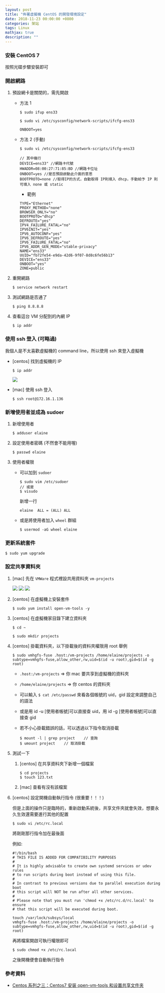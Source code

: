 ```yaml
---
layout: post
title: "佈署虛擬機 CentOS 的開發環境設定"
date: 2018-11-23 00:00:00 +0800
categories: 架站
tags: Linux
mathjax: true
description: ""
---
```


### 安裝 CentOS 7

按照光碟步驟安裝即可

### 開啟網路

1. 預設網卡是關閉的，需先開啟

   - 方法 1

     ```
     $ sudo ifup ens33
     ```

     ```
     $ sudo vi /etc/sysconfig/network-scripts/ifcfg-ens33
     ```

     ```
     ONBOOT=yes
     ```

   - 方法 2 (手動)

     ```
     $ sudo vi /etc/sysconfig/network-scripts/ifcfg-ens33
     ```

     ```
     // 其中幾行
     DEVICE=ens33" //網路卡代號
     HWADDR=08:00:27:71:85:BD //網路卡位址
     ONBOOT=yes //是否預設啟動此介面的意思
     BOOTPROTO=none //取得IP的方式，自動取得 IP則填入 dhcp，手動給予 IP 則可填入 none 或 static
     ```

     - 範例

     ```
     TYPE="Ethernet"
     PROXY_METHOD="none"
     BROWSER_ONLY="no"
     BOOTPROTO="dhcp"
     DEFROUTE="yes"
     IPV4_FAILURE_FATAL="no"
     IPV6INIT="yes"
     IPV6_AUTOCONF="yes"
     IPV6_DEFROUTE="yes"
     IPV6_FAILURE_FATAL="no"
     IPV6_ADDR_GEN_MODE="stable-privacy"
     NAME="ens33"
     UUID="fb72fe54-e9da-42d6-9f07-8d8c6fe56b13"
     DEVICE="ens33"
     ONBOOT="yes"
     ZONE=public
     ```

2. 重開網路

   ```
   $ service network restart
   ```

3. 測試網路是否通了

   ```
   $ ping 8.8.8.8
   ```

4. 查看這台 VM 分配到的內網 IP

   ```
   $ ip addr
   ```

### 使用 ssh 登入 (可略過)

我個人是不太喜歡虛擬機的 command line，所以使用 ssh 來登入虛擬機

- [centos] 找到虛擬機的 IP

  ```
  $ ip addr
  ```

  ![](/assets/img/posts/CU16rct.png)

- [mac] 使用 ssh 登入

  ```
  $ ssh root@172.16.1.136
  ```

### 新增使用者並成為 sudoer

1. 新增使用者

   ```
   $ adduser elaine
   ```

2. 設定使用者密碼 (不然會不能用喔)

   ```
   $ passwd elaine
   ```

3. 使用者權限

   - 可以加到 `sudoer`

     ```
     $ sudo vim /etc/sudoer
     // 或是
     $ visudo
     ```

     新增一行

     ```
     elaine  ALL = (ALL) ALL
     ```

   - 或是將使用者加入 `wheel` 群組

     ```
     $ usermod -aG wheel elaine
     ```

### 更新系統套件

```
$ sudo yum upgrade
```

### 設定共享資料夾

1. [mac] 先在 `VMWare` 程式裡設共用資料夾 `vm-projects`

   ![](/assets/img/posts/8vnk9pH.png)
   ![](/assets/img/posts/x5B6TW3.png)
   ![](/assets/img/posts/qZsptWL.png)

2. [centos] 在虛擬機上安裝套件

   ```
   $ sudo yum install open-vm-tools -y
   ```

3. [centos] 在虛擬機家目錄下建立資料夾

   ```
   $ cd ~
   ```

   ```
   $ sudo mkdir projects
   ```

4. [centos] 掛載資料夾，以下掛載後的資料夾權限用 root 舉例

   ```
   $ sudo vmhgfs-fuse .host:/vm-projects /home/elaine/projects -o subtype=vmhgfs-fuse,allow_other,rw,uid=$(id -u root),gid=$(id -g root)
   ```

   - `.host:/vm-projects` => 你 mac 要共享到虛擬機的資料夾
   - `/home/elaine/projects` => 你 centos 的資料夾
   - 可以輸入 `$ cat /etc/passwd` 來看各個帳號的 uid，gid 設定來調整自己的語法
   - 或是用 id -u [使用者帳號]可以直接查 uid，用 id -g [使用者帳號]可以直接查 gid
   - 若不小心掛載錯誤的話，可以透過以下指令取消掛載

     ```
     $ mount -l | grep project    // 查詢
     $ umount project    // 取消掛載
     ```

5. 測試一下

   1. [centos] 在共享資料夾下新增一個檔案

      ```
      $ cd projects
      $ touch 123.txt
      ```

   2. [mac] 查看有沒有該檔案

6. [centos] 設定開機自動執行指令 (很重要！！！)

   但是上面的操作只是臨時的，重新啟動系統後，共享文件夾就會失效，想要永久生效還需要進行其他的配置

   ```
   $ sudo vi /etc/rc.local
   ```

   將剛剛那行指令加在最後面

   例如:

   ```
   #!/bin/bash
   # THIS FILE IS ADDED FOR COMPATIBILITY PURPOSES
   #
   # It is highly advisable to create own systemd services or udev rules
   # to run scripts during boot instead of using this file.
   #
   # In contrast to previous versions due to parallel execution during boot
   # this script will NOT be run after all other services.
   #
   # Please note that you must run 'chmod +x /etc/rc.d/rc.local' to ensure
   # that this script will be executed during boot.

   touch /var/lock/subsys/local
   vmhgfs-fuse .host:/vm-projects /home/elaine/projects -o subtype=vmhgfs-fuse,allow_other,rw,uid=$(id -u root),gid=$(id -g root)
   ```

   再將檔案開啟可執行權限即可

   ```
   $ sudo chmod +x /etc/rc.local
   ```

   之後開機便會自動執行指令

### 參考資料

- [Centos 系列之三：Centos7 安装 open-vm-tools 和设置共享文件夹](https://notes.itxds.com/2018/centos-series-three-open-vm-tools/)
